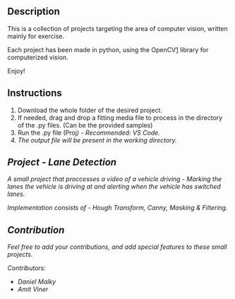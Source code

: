 ## Description

This is a collection of projects targeting the area of computer vision, written mainly for exercise.

Each project has been made in python, using the OpenCV[1] library for computerized vision.

Enjoy!

## Instructions

1. Download the whole folder of the desired project.
2. If needed, drag and drop a fitting media file to process in the directory of the .py files. (Can be the provided samples)
3. Run the .py file (Proj<i>) - Recommended: VS Code.
4. The output file will be present in the working directory.

## Project - Lane Detection

A small project that proccesses a video of a vehicle driving - Marking the lanes the vehicle is driving at
and alerting when the vehicle has switched lanes.

Implementation consists of - Hough Transform, Canny, Masking & Filtering.

## Contribution

Feel free to add your contributions, and add special features to these small projects.

Contributors:
- Daniel Malky
- Amit Viner

[1]: https://opencv.org/
